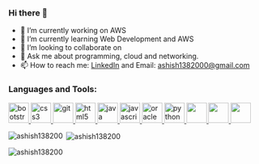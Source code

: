 ### Hi there 👋

- 🔭 I’m currently working on AWS
- 🌱 I’m currently learning Web Development and AWS
- 👯 I’m looking to collaborate on 
- 💬 Ask me about programming, cloud and networking.
- 📫 How to reach me: [LinkedIn](www.linkedin.com/in/ashish-chaurasia-683630175) and  Email: ashish1382000@gmail.com

<h3 align="left">Languages and Tools:</h3>
<p align="left"> <a href="https://getbootstrap.com" target="_blank"> <img src="https://devicons.github.io/devicon/devicon.git/icons/bootstrap/bootstrap-plain.svg" alt="bootstrap" width="40" height="40"/> </a>
<a href="https://www.w3schools.com/css/" target="_blank"> <img src="https://devicons.github.io/devicon/devicon.git/icons/css3/css3-original-wordmark.svg" alt="css3" width="40" height="40"/> </a>
<a href="https://git-scm.com/" target="_blank"> <img src="https://www.vectorlogo.zone/logos/git-scm/git-scm-icon.svg" alt="git" width="40" height="40"/> </a> <a href="https://www.w3.org/html/" target="_blank"> <img src="https://devicons.github.io/devicon/devicon.git/icons/html5/html5-original-wordmark.svg" alt="html5" width="40" height="40"/> </a> <a href="https://www.java.com" target="_blank"> <img src="https://devicons.github.io/devicon/devicon.git/icons/java/java-original-wordmark.svg" alt="java" width="40" height="40"/> </a> <a href="https://developer.mozilla.org/en-US/docs/Web/JavaScript" target="_blank"> <img src="https://devicons.github.io/devicon/devicon.git/icons/javascript/javascript-original.svg" alt="javascript" width="40" height="40"/> </a>
<a href="https://www.oracle.com/" target="_blank"> <img src="https://devicons.github.io/devicon/devicon.git/icons/oracle/oracle-original.svg" alt="oracle" width="40" height="40"/> </a>
<a href="https://www.python.org" target="_blank"> <img src="https://devicons.github.io/devicon/devicon.git/icons/python/python-original.svg" alt="python" width="40" height="40"/> </a>
<a href="https://www.aws.amazon.com" target="_blank"> <img src="https://drive.google.com/uc?export=view&id=1dYw9I7fdMM3_SoHDbfyvlS3aN14_4KFt" width="40" height="40"/> </a>
<a href="https://www.djangoproject.com" target="_blank"> <img src="https://drive.google.com/uc?export=view&id=13GAaLk6BOZoAqjg7ROA_lE80fbuqZvQw" width="40" height="40"/> </a>
<a href="https://www.linux.org" target="_blank"> <img src="https://drive.google.com/uc?export=view&id=1gYyTppeHVPZkmtuKEuO-IiqytiJXcrYf" width="40" height="40"/> </a>
<br>
<p><img align="left" src="https://github-readme-stats.vercel.app/api/top-langs/?username=ashish138200&layout=compact" alt="ashish138200" /></p>
<p>&nbsp;<img align="center" src="https://github-readme-stats.vercel.app/api?username=ashish138200&show_icons=true" alt="ashish138200" /></p>
<p align="left"> <img src="https://komarev.com/ghpvc/?username=ashish138200&label=Profile%20views&color=0e75b6&style=flat" alt="ashish138200" /> </p>